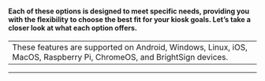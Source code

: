 #### Each of these options is designed to meet specific needs, providing you with the flexibility to choose the best fit for your kiosk goals. Let’s take a closer look at what each option offers.

|  |
| --- |
| These features are supported on Android, Windows, Linux, iOS, MacOS, Raspberry Pi, ChromeOS, and BrightSign devices. |

---